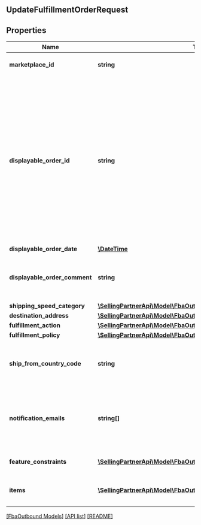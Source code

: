 ## UpdateFulfillmentOrderRequest

## Properties

Name | Type | Description | Notes
------------ | ------------- | ------------- | -------------
**marketplace_id** | **string** | The marketplace the fulfillment order is placed against. | [optional]
**displayable_order_id** | **string** | A fulfillment order identifier that the seller creates. This value displays as the order identifier in recipient-facing materials such as the outbound shipment packing slip. The value of DisplayableOrderId should match the order identifier that the seller provides to the recipient. The seller can use the SellerFulfillmentOrderId for this value or they can specify an alternate value if they want the recipient to reference an alternate order identifier. | [optional]
**displayable_order_date** | [**\DateTime**](\DateTime.md) |  | [optional]
**displayable_order_comment** | **string** | Order-specific text that appears in recipient-facing materials such as the outbound shipment packing slip. | [optional]
**shipping_speed_category** | [**\SellingPartnerApi\Model\FbaOutbound\ShippingSpeedCategory**](ShippingSpeedCategory.md) |  | [optional]
**destination_address** | [**\SellingPartnerApi\Model\FbaOutbound\Address**](Address.md) |  | [optional]
**fulfillment_action** | [**\SellingPartnerApi\Model\FbaOutbound\FulfillmentAction**](FulfillmentAction.md) |  | [optional]
**fulfillment_policy** | [**\SellingPartnerApi\Model\FbaOutbound\FulfillmentPolicy**](FulfillmentPolicy.md) |  | [optional]
**ship_from_country_code** | **string** | The two-character country code for the country from which the fulfillment order ships. Must be in ISO 3166-1 alpha-2 format. | [optional]
**notification_emails** | **string[]** | A list of email addresses that the seller provides that are used by Amazon to send ship-complete notifications to recipients on behalf of the seller. | [optional]
**feature_constraints** | [**\SellingPartnerApi\Model\FbaOutbound\FeatureSettings[]**](FeatureSettings.md) | A list of features and their fulfillment policies to apply to the order. | [optional]
**items** | [**\SellingPartnerApi\Model\FbaOutbound\UpdateFulfillmentOrderItem[]**](UpdateFulfillmentOrderItem.md) | An array of fulfillment order item information for updating a fulfillment order. | [optional]

[[FbaOutbound Models]](../) [[API list]](../../Api) [[README]](../../../README.md)
